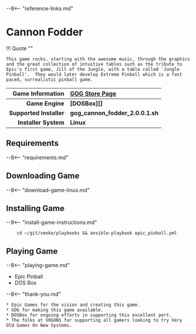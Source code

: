 [//]: # (Import global reference links)
--8<-- "reference-links.md"

[//]: # (Set local reference links) 
[GOG Store Page]: https://www.gog.com/en/game/cannon_fodder "Cannon Fodder"

# Cannon Fodder

!!! Quote ""

    This game rocks, starting with the awesome music, through the graphics and the great collection of intuitive tables such as the tribute to Epic's first game, Jill of the Jungle, with a table called 'Jungle Pinball'.  They would later develop Extreme Pinball which is a fast paced, surrealistic pinball game.

| Game Information | [GOG Store Page][] |
|--:|:--|
| **Game Engine** | **[DOSBox][]** |
| **Supported Installer** | **gog_cannon_fodder_2.0.0.1.sh** |
| **Installer System** | **Linux** |

## Requirements

--8<-- "requirements.md"

## Downloading Game

--8<-- "download-game-linux.md"

## Installing Game

--8<-- "install-game-instructions.md"

        cd ~/git/smoke/playbooks && ansible-playbook epic_pinball.yml

## Playing Game

--8<-- "playing-game.md"
    
* Epic Pinball
* DOS Box

--8<-- "thank-you.md"
    
    * Epic Games for the vision and creating this game.
    * GOG for making this game available.
    * DOSBox for ongoing efforts in supporting this excellent port.
    * The folks at VOGONS for supporting all gamers looking to try Very Old Games On New Systems.